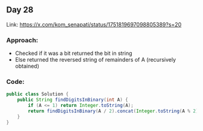 ## Day 28

Link: https://x.com/kom_senapati/status/1751819697098805389?s=20

### Approach:

- Checked if it was a bit returned the bit in string
- Else returned the reversed string of remainders of A (recursively obtained)

### Code:

```java
public class Solution {
    public String findDigitsInBinary(int A) {
        if (A <= 1) return Integer.toString(A);
        return findDigitsInBinary(A / 2).concat(Integer.toString(A % 2));
    }
}
```

